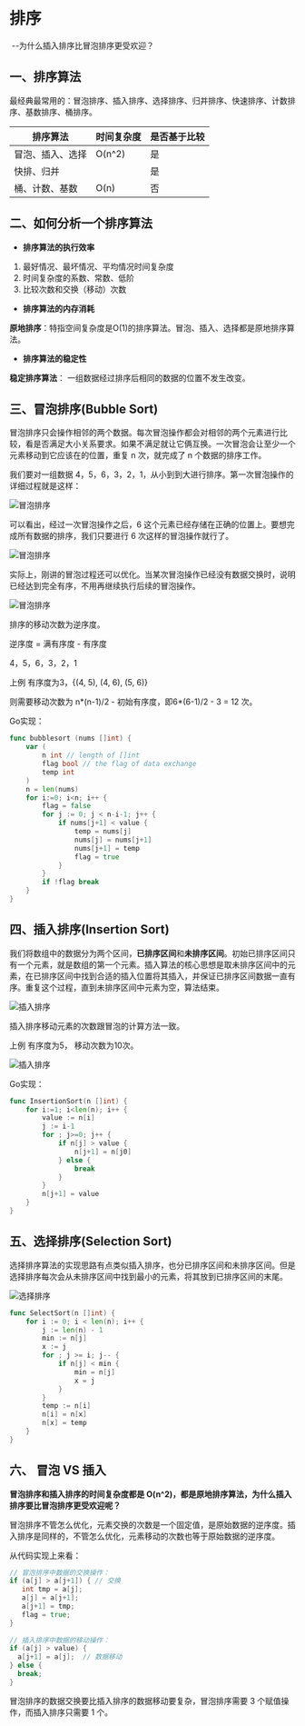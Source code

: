 # 排序

​							--为什么插入排序比冒泡排序更受欢迎？

## 一、排序算法

最经典最常用的：冒泡排序、插入排序、选择排序、归并排序、快速排序、计数排序、基数排序、桶排序。

| 排序算法         | 时间复杂度 | 是否基于比较 |
| ---------------- | ---------- | ------------ |
| 冒泡、插入、选择 | O(n^2)     | 是           |
| 快排、归并       |            | 是           |
| 桶、计数、基数   | O(n)       | 否           |

## 二、如何分析一个排序算法

* **排序算法的执行效率**

1. 最好情况、最坏情况、平均情况时间复杂度
2. 时间复杂度的系数、常数、低阶
3. 比较次数和交换（移动）次数

* **排序算法的内存消耗**

**原地排序**：特指空间复杂度是O(1)的排序算法。冒泡、插入、选择都是原地排序算法。

* **排序算法的稳定性**

**稳定排序算法**： 一组数据经过排序后相同的数据的位置不发生改变。



## 三、冒泡排序(Bubble Sort)

冒泡排序只会操作相邻的两个数据。每次冒泡操作都会对相邻的两个元素进行比较，看是否满足大小关系要求。如果不满足就让它俩互换。一次冒泡会让至少一个元素移动到它应该在的位置，重复 n 次，就完成了 n 个数据的排序工作。

我们要对一组数据 4，5，6，3，2，1，从小到到大进行排序。第一次冒泡操作的详细过程就是这样：

![冒泡排序](https://images.gitee.com/uploads/images/2020/0310/222659_b528df95_5542497.png "bubblesourt1.png")

可以看出，经过一次冒泡操作之后，6 这个元素已经存储在正确的位置上。要想完成所有数据的排序，我们只要进行 6 次这样的冒泡操作就行了。

![冒泡排序](https://images.gitee.com/uploads/images/2020/0310/222710_bdc47005_5542497.png "bubblesort2.png")

实际上，刚讲的冒泡过程还可以优化。当某次冒泡操作已经没有数据交换时，说明已经达到完全有序，不用再继续执行后续的冒泡操作。

![冒泡排序](https://images.gitee.com/uploads/images/2020/0310/222719_5bf1532b_5542497.png "bubblesort3.png")

排序的移动次数为逆序度。

逆序度 = 满有序度 - 有序度

4，5，6，3，2，1

上例 有序度为3，{(4, 5), (4, 6), (5, 6)}

则需要移动次数为 n\*(n-1)/2 - 初始有序度，即6\*(6-1)/2 - 3 = 12 次。

Go实现：

```go
func bubblesort (nums []int) {
    var (
    	n int // length of []int
        flag bool // the flag of data exchange
    	temp int
    )
    n = len(nums)
    for i:=0; i<n; i++ {
        flag = false
        for j := 0; j < n-i-1; j++ {
            if nums[j+1] < value {
                temp = nums[j]
                nums[j] = nums[j+1]
                nums[j+1] = temp
                flag = true
            }
        }
        if !flag break
    }
}
```

## 四、插入排序(Insertion Sort)

我们将数组中的数据分为两个区间，**已排序区间**和**未排序区间**。初始已排序区间只有一个元素，就是数组的第一个元素。插入算法的核心思想是取未排序区间中的元素，在已排序区间中找到合适的插入位置将其插入，并保证已排序区间数据一直有序。重复这个过程，直到未排序区间中元素为空，算法结束。

![插入排序](https://images.gitee.com/uploads/images/2020/0310/222732_84959aa2_5542497.png "insertionsort.png")

插入排序移动元素的次数跟冒泡的计算方法一致。

上例 有序度为5， 移动次数为10次。

![插入排序](https://images.gitee.com/uploads/images/2020/0310/222746_17869ff2_5542497.png "InsertionSort1.png")

Go实现：

```go
func InsertionSort(n []int) {
    for i:=1; i<len(n); i++ {
        value := n[i]
        j := i-1
        for ; j>=0; j++ {
            if n[j] > value {
                n[j+1] = n[j0]
            } else {
                break
            }
        }
        n[j+1] = value
    }
}
```

## 五、选择排序(Selection Sort)

选择排序算法的实现思路有点类似插入排序，也分已排序区间和未排序区间。但是选择排序每次会从未排序区间中找到最小的元素，将其放到已排序区间的末尾。

![选择排序](https://images.gitee.com/uploads/images/2020/0310/222844_a372c560_5542497.png "selectionSort.png")

```go
func SelectSort(n []int) {
	for i := 0; i < len(n); i++ {
		j := len(n) - 1
		min := n[j]
		x := j
		for ; j >= i; j-- {
			if n[j] < min {
				min = n[j]
				x = j
			}
		}
		temp := n[i]
		n[i] = n[x]
		n[x] = temp
	}
}

```



## 六、 冒泡 VS 插入

**冒泡排序和插入排序的时间复杂度都是 O(n^2)，都是原地排序算法，为什么插入排序要比冒泡排序更受欢迎呢？**

冒泡排序不管怎么优化，元素交换的次数是一个固定值，是原始数据的逆序度。插入排序是同样的，不管怎么优化，元素移动的次数也等于原始数据的逆序度。

从代码实现上来看：

```go
// 冒泡排序中数据的交换操作：
if (a[j] > a[j+1]) { // 交换
   int tmp = a[j];
   a[j] = a[j+1];
   a[j+1] = tmp;
   flag = true;
}
 
// 插入排序中数据的移动操作：
if (a[j] > value) {
  a[j+1] = a[j];  // 数据移动
} else {
  break;
}
```

冒泡排序的数据交换要比插入排序的数据移动要复杂，冒泡排序需要 3 个赋值操作，而插入排序只需要 1 个。